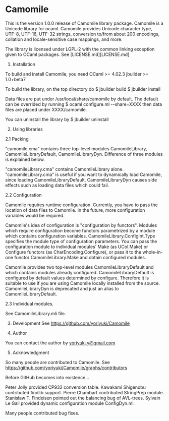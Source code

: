 # Camomile

This is the version 1.0.0 release of Camomile library package. Camomile is a
Unicode library for ocaml. Camomile provides Unicode character type, UTF-8,
UTF-16, UTF-32 strings, conversion to/from about 200 encodings, collation and
locale-sensitive case mappings, and more.

The library is licensed under LGPL-2 with the common linking exception given to
OCaml packages. See [LICENSE.md][LICENSE.md]

1. Installation

To build and install Camomile, you need
OCaml >= 4.02.3
jbuilder >= 1.0+beta7

To build the library, on the top directory do
	$ jbuilder build
	$ jbuilder install

Data files are put under /usr/local/share/camomile by default.
The default can be overrided by running
	$ ocaml configure.ml --share=XXXX
then data files are placed under XXXX/camomile.

You can uninstall the library by
	$ jbuilder uninstall


2. Using libraries

2.1 Packing

"camomile.cma" contains three top-level modules CamomileLibrary,
CamomileLibraryDefault, CamomileLibraryDyn.  Difference of three
modules is explained below.

"camomileLibrary.cma" contains CamomileLibrary alone.
"camomileLibrary.cma" is useful if you want to dynamically load
Camomile, since loading CamomileLibraryDefault, CamomileLibraryDyn
causes side effects such as loading data files which could fail.

2.2 Configuration

Camomile requires runtime configuration.  Currently, you have to pass
the location of data files to Camomile.  In the future, more
configuration variables would be required.

Camomile's idea of configuration is "configuration by functors".
Modules which require configuration become functors parametrized by a
module which contains configuration variables.
CamomileLibrary.ConfigInt.Type specifies the module type of
configuration parameters.  You can pass the configuration module to
individual modules' Make (as UCol.Make) or Configure functors (as
CharEncoding.Configure), or pass it to the whole-in-one functor
CamomileLibrary.Make and obtain configured modules.

Camomile provides two top-level modules CamomileLibraryDefault and
which contains modules already configured.  CamomileLibraryDefault is
configured by default values determined by configure.  Therefore it is
suitable to use if you are using Camomile locally installed from the
source.  CamomileLibraryDyn is deprecated and just an alias to
CamomileLibraryDefault.

2.3 Individual modules.

See CamomileLibrary.mli file.

3. Development
See https://github.com/yoriyuki/Camomile

4. Author

You can contact the author by yoriyuki.y@gmail.com

5. Acknowledgment

So many people are contributed to Camomile.
See https://github.com/yoriyuki/Camomile/graphs/contributors

Before GitHub becomes into existence...

Peter Jolly provided CP932 conversion table.  Kawakami Shigenobu
contributed findlib support.  Pierre Chambart contributed StringPrep
module.  Stanisław T. Findeisen pointed out the balancing bug of
AVL-trees.  Sylvain Le Gall provided dynamic configuration module
ConfigDyn.ml.

Many people contributed bug fixes.

